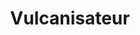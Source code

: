 ---
title: "Vulcanisateur"
url: /libreville/vulcanisateur-rue-josie-mylva-tsitsa-ngonette/
shop: pneus
---